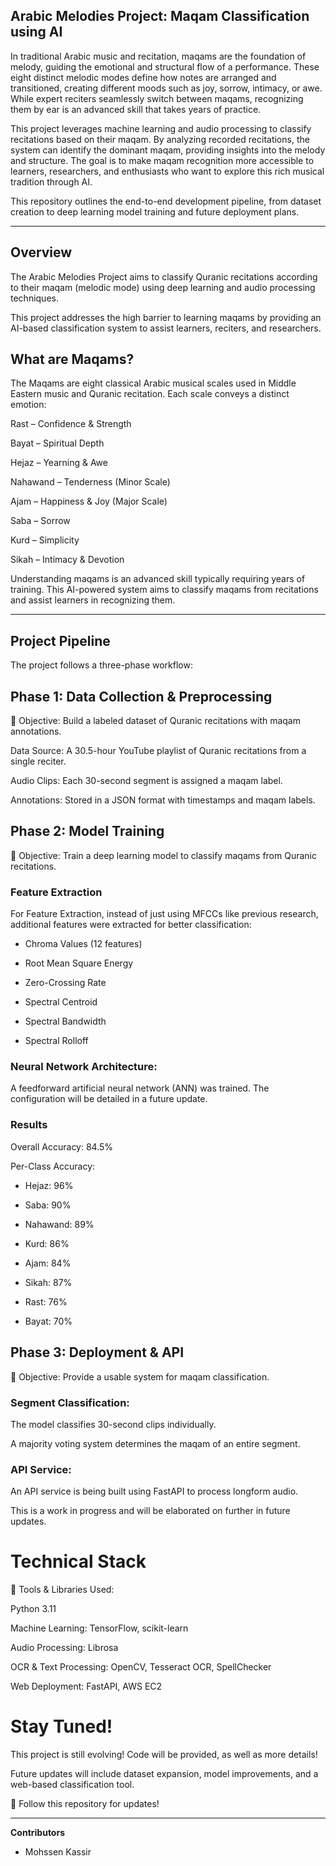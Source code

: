 ## Arabic Melodies Project: Maqam Classification using AI

In traditional Arabic music and recitation, maqams are the foundation of melody, guiding the emotional and structural flow of a performance. These eight distinct melodic modes define how notes are arranged and transitioned, creating different moods such as joy, sorrow, intimacy, or awe. While expert reciters seamlessly switch between maqams, recognizing them by ear is an advanced skill that takes years of practice.

This project leverages machine learning and audio processing to classify recitations based on their maqam. By analyzing recorded recitations, the system can identify the dominant maqam, providing insights into the melody and structure. The goal is to make maqam recognition more accessible to learners, researchers, and enthusiasts who want to explore this rich musical tradition through AI.

This repository outlines the end-to-end development pipeline, from dataset creation to deep learning model training and future deployment plans.

---------------------------------------

## Overview

The Arabic Melodies Project aims to classify Quranic recitations according to their maqam (melodic mode) using deep learning and audio processing techniques. 

This project addresses the high barrier to learning maqams by providing an AI-based classification system to assist learners, reciters, and researchers.

## What are Maqams?

The Maqams are eight classical Arabic musical scales used in Middle Eastern music and Quranic recitation. Each scale conveys a distinct emotion:

Rast – Confidence & Strength

Bayat – Spiritual Depth

Hejaz – Yearning & Awe

Nahawand – Tenderness (Minor Scale)

Ajam – Happiness & Joy (Major Scale)

Saba – Sorrow

Kurd – Simplicity

Sikah – Intimacy & Devotion

Understanding maqams is an advanced skill typically requiring years of training. This AI-powered system aims to classify maqams from recitations and assist learners in recognizing them.

---------------------------------------

## Project Pipeline

The project follows a three-phase workflow:

## Phase 1: Data Collection & Preprocessing

📌 Objective: Build a labeled dataset of Quranic recitations with maqam annotations.

Data Source: A 30.5-hour YouTube playlist of Quranic recitations from a single reciter.

Audio Clips: Each 30-second segment is assigned a maqam label.

Annotations: Stored in a JSON format with timestamps and maqam labels.

## Phase 2: Model Training

📌 Objective: Train a deep learning model to classify maqams from Quranic recitations.

### Feature Extraction

For Feature Extraction, instead of just using MFCCs like previous research, additional features were extracted for better classification:

- Chroma Values (12 features)

- Root Mean Square Energy

- Zero-Crossing Rate

- Spectral Centroid

- Spectral Bandwidth

- Spectral Rolloff

### Neural Network Architecture:

A feedforward artificial neural network (ANN) was trained. The configuration will be detailed in a future update. 

### Results

Overall Accuracy: 84.5%

Per-Class Accuracy:

- Hejaz: 96%

- Saba: 90%

- Nahawand: 89%

- Kurd: 86%

- Ajam: 84%

- Sikah: 87%

- Rast: 76%

- Bayat: 70%

## Phase 3: Deployment & API

📌 Objective: Provide a usable system for maqam classification.

### Segment Classification:

The model classifies 30-second clips individually.

A majority voting system determines the maqam of an entire segment.

### API Service:

An API service is being built using FastAPI to process longform audio.

This is a work in progress and will be elaborated on further in future updates.

# Technical Stack

🔧 Tools & Libraries Used:

Python 3.11

Machine Learning: TensorFlow, scikit-learn

Audio Processing: Librosa

OCR & Text Processing: OpenCV, Tesseract OCR, SpellChecker

Web Deployment: FastAPI, AWS EC2

# Stay Tuned!

This project is still evolving! Code will be provided, as well as more details!

Future updates will include dataset expansion, model improvements, and a web-based classification tool.

🔹 Follow this repository for updates!

---------------------------------------

**Contributors**
- Mohssen Kassir
